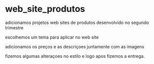 # web_site_produtos

adicionamos projetos web sites de produtos desenvolvido no segundo trimestre

escolhemos um tema para aplicar no web site


adicionamos os preços e as descriçoes juntamente com as imagens 

fizemos algumas alteraçoes no estilo e logo apos fizemos a entrega.